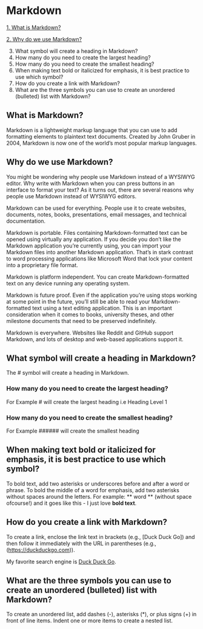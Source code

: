 # Markdown

[1. What is Markdown?]()

[2. Why do we use Markdown?]()


3. What symbol will create a heading in Markdown?
4. How many do you need to create the largest heading?
5. How many do you need to create the smallest heading?
6. When making text bold or italicized for emphasis, it is best practice to use which symbol?
7. How do you create a link with Markdown?
8. What are the three symbols you can use to create an unordered (bulleted) list with Markdown?

## What is Markdown?

Markdown is a lightweight markup language that you can use to add formatting elements to plaintext text documents. Created by John Gruber in 2004, Markdown is now one of the world’s most popular markup languages.

## Why do we use Markdown?

You might be wondering why people use Markdown instead of a WYSIWYG editor. Why write with Markdown when you can press buttons in an interface to format your text? As it turns out, there are several reasons why people use Markdown instead of WYSIWYG editors.

Markdown can be used for everything. People use it to create websites, documents, notes, books, presentations, email messages, and technical documentation.

Markdown is portable. Files containing Markdown-formatted text can be opened using virtually any application. If you decide you don’t like the Markdown application you’re currently using, you can import your Markdown files into another Markdown application. That’s in stark contrast to word processing applications like Microsoft Word that lock your content into a proprietary file format.

Markdown is platform independent. You can create Markdown-formatted text on any device running any operating system.

Markdown is future proof. Even if the application you’re using stops working at some point in the future, you’ll still be able to read your Markdown-formatted text using a text editing application. This is an important consideration when it comes to books, university theses, and other milestone documents that need to be preserved indefinitely.

Markdown is everywhere. Websites like Reddit and GitHub support Markdown, and lots of desktop and web-based applications support it.

## What symbol will create a heading in Markdown?
The # symbol will create a heading in Markdown.
### How many do you need to create the largest heading?
For Example # will create the largest heading i.e Heading Level 1
### How many do you need to create the smallest heading?
For Example ###### will create the smallest heading  
## When making text bold or italicized for emphasis, it is best practice to use which symbol?
To bold text, add two asterisks or underscores before and after a word or phrase. To bold the middle of a word for emphasis, add two asterisks without spaces around the letters.
For example: ** word ** (without space ofcourse!) and it goes like this -  I just love **bold text**.
## How do you create a link with Markdown?
To create a link, enclose the link text in brackets (e.g., [Duck Duck Go]) and then follow it immediately with the URL in parentheses (e.g., (https://duckduckgo.com)).

My favorite search engine is [Duck Duck Go](https://duckduckgo.com).
## What are the three symbols you can use to create an unordered (bulleted) list with Markdown?
To create an unordered list, add dashes (-), asterisks (*), or plus signs (+) in front of line items. Indent one or more items to create a nested list.
